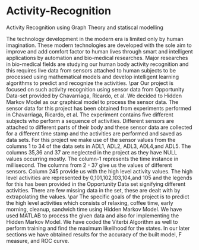 # Activity-Recognition
Activity Recognition using Graph Theory and statiscal modelling


The technology development in the modern era is limited only by human imagination. These modern technologies are developed with the sole aim to improve and add comfort factor to human lives through smart and intelligent applications by automation and bio-medical researches. Major researches in bio-medical fields are studying our human body activity recognition and this requires live data from sensors attached to human subjects to be processed using mathematical models and develop intelligent learning algorithms to predict and recognize the activities. \par
Our project is focused on such activity recognition using sensor data from Opportunity Data-set provided by Chavarriaga, Ricardo, et al. We decided to Hidden Markov Model as our graphical model to process the sensor data. The sensor data for this project has been obtained from experiments performed in Chavarriaga, Ricardo, et al. The experiment contains five different subjects who perform a sequence of activities. Different sensors are attached to different parts of their body and these sensor data are collected for a different time stamp and the activities are performed and saved as data sets. For this project we make use of the sensor values from the columns 1 to 34 of the data sets in ADL1, ADL2, ADL3, ADL4,and ADL5. The columns 35,36 and 37 are neglected in the project as they have NULL values occurring mostly.  The column-1 represents the time instance in millisecond. The columns from 2 - 37 give us the values of different sensors. Column 245 provide us with the high level activity values. The high level activities are represented by 0,101,102,103,104,and 105 and the legends for this has been provided in the Opportunity Data set signifying different activities. There are few missing data in the set, these are dealt with by extrapolating the values. \par
The specific goals of the project is to predict the high level activities which consists of relaxing, coffee time, early morning, cleanup, sandwich time using Hidden Markov Model. We have used MATLAB to process the given data and also for implementing the Hidden Markov Model. We have coded the Viterbi Algorithm as well to perform training and find the maximum likelihood for the states. In our later sections we have obtained results for the accuracy of the built model, F measure, and ROC curve. 
